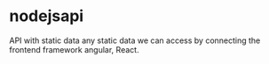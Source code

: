 # nodejsapi
API with static data any static data we can access by connecting the frontend framework angular, React.
